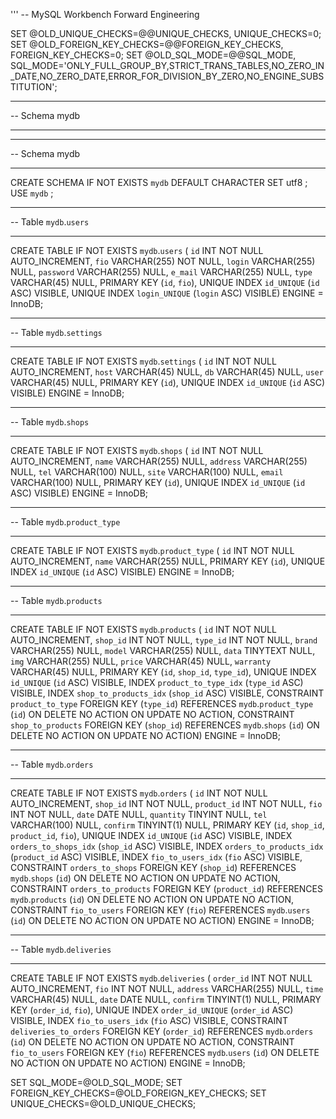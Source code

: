 '''
-- MySQL Workbench Forward Engineering

SET @OLD_UNIQUE_CHECKS=@@UNIQUE_CHECKS, UNIQUE_CHECKS=0;
SET @OLD_FOREIGN_KEY_CHECKS=@@FOREIGN_KEY_CHECKS, FOREIGN_KEY_CHECKS=0;
SET @OLD_SQL_MODE=@@SQL_MODE, SQL_MODE='ONLY_FULL_GROUP_BY,STRICT_TRANS_TABLES,NO_ZERO_IN_DATE,NO_ZERO_DATE,ERROR_FOR_DIVISION_BY_ZERO,NO_ENGINE_SUBSTITUTION';

-- -----------------------------------------------------
-- Schema mydb
-- -----------------------------------------------------

-- -----------------------------------------------------
-- Schema mydb
-- -----------------------------------------------------
CREATE SCHEMA IF NOT EXISTS `mydb` DEFAULT CHARACTER SET utf8 ;
USE `mydb` ;

-- -----------------------------------------------------
-- Table `mydb`.`users`
-- -----------------------------------------------------
CREATE TABLE IF NOT EXISTS `mydb`.`users` (
  `id` INT NOT NULL AUTO_INCREMENT,
  `fio` VARCHAR(255) NOT NULL,
  `login` VARCHAR(255) NULL,
  `password` VARCHAR(255) NULL,
  `e_mail` VARCHAR(255) NULL,
  `type` VARCHAR(45) NULL,
  PRIMARY KEY (`id`, `fio`),
  UNIQUE INDEX `id_UNIQUE` (`id` ASC) VISIBLE,
  UNIQUE INDEX `login_UNIQUE` (`login` ASC) VISIBLE)
ENGINE = InnoDB;


-- -----------------------------------------------------
-- Table `mydb`.`settings`
-- -----------------------------------------------------
CREATE TABLE IF NOT EXISTS `mydb`.`settings` (
  `id` INT NOT NULL AUTO_INCREMENT,
  `host` VARCHAR(45) NULL,
  `db` VARCHAR(45) NULL,
  `user` VARCHAR(45) NULL,
  PRIMARY KEY (`id`),
  UNIQUE INDEX `id_UNIQUE` (`id` ASC) VISIBLE)
ENGINE = InnoDB;


-- -----------------------------------------------------
-- Table `mydb`.`shops`
-- -----------------------------------------------------
CREATE TABLE IF NOT EXISTS `mydb`.`shops` (
  `id` INT NOT NULL AUTO_INCREMENT,
  `name` VARCHAR(255) NULL,
  `address` VARCHAR(255) NULL,
  `tel` VARCHAR(100) NULL,
  `site` VARCHAR(100) NULL,
  `email` VARCHAR(100) NULL,
  PRIMARY KEY (`id`),
  UNIQUE INDEX `id_UNIQUE` (`id` ASC) VISIBLE)
ENGINE = InnoDB;


-- -----------------------------------------------------
-- Table `mydb`.`product_type`
-- -----------------------------------------------------
CREATE TABLE IF NOT EXISTS `mydb`.`product_type` (
  `id` INT NOT NULL AUTO_INCREMENT,
  `name` VARCHAR(255) NULL,
  PRIMARY KEY (`id`),
  UNIQUE INDEX `id_UNIQUE` (`id` ASC) VISIBLE)
ENGINE = InnoDB;


-- -----------------------------------------------------
-- Table `mydb`.`products`
-- -----------------------------------------------------
CREATE TABLE IF NOT EXISTS `mydb`.`products` (
  `id` INT NOT NULL AUTO_INCREMENT,
  `shop_id` INT NOT NULL,
  `type_id` INT NOT NULL,
  `brand` VARCHAR(255) NULL,
  `model` VARCHAR(255) NULL,
  `data` TINYTEXT NULL,
  `img` VARCHAR(255) NULL,
  `price` VARCHAR(45) NULL,
  `warranty` VARCHAR(45) NULL,
  PRIMARY KEY (`id`, `shop_id`, `type_id`),
  UNIQUE INDEX `id_UNIQUE` (`id` ASC) VISIBLE,
  INDEX `product_to_type_idx` (`type_id` ASC) VISIBLE,
  INDEX `shop_to_products_idx` (`shop_id` ASC) VISIBLE,
  CONSTRAINT `product_to_type`
    FOREIGN KEY (`type_id`)
    REFERENCES `mydb`.`product_type` (`id`)
    ON DELETE NO ACTION
    ON UPDATE NO ACTION,
  CONSTRAINT `shop_to_products`
    FOREIGN KEY (`shop_id`)
    REFERENCES `mydb`.`shops` (`id`)
    ON DELETE NO ACTION
    ON UPDATE NO ACTION)
ENGINE = InnoDB;


-- -----------------------------------------------------
-- Table `mydb`.`orders`
-- -----------------------------------------------------
CREATE TABLE IF NOT EXISTS `mydb`.`orders` (
  `id` INT NOT NULL AUTO_INCREMENT,
  `shop_id` INT NOT NULL,
  `product_id` INT NOT NULL,
  `fio` INT NOT NULL,
  `date` DATE NULL,
  `quantity` TINYINT NULL,
  `tel` VARCHAR(100) NULL,
  `confirm` TINYINT(1) NULL,
  PRIMARY KEY (`id`, `shop_id`, `product_id`, `fio`),
  UNIQUE INDEX `id_UNIQUE` (`id` ASC) VISIBLE,
  INDEX `orders_to_shops_idx` (`shop_id` ASC) VISIBLE,
  INDEX `orders_to_products_idx` (`product_id` ASC) VISIBLE,
  INDEX `fio_to_users_idx` (`fio` ASC) VISIBLE,
  CONSTRAINT `orders_to_shops`
    FOREIGN KEY (`shop_id`)
    REFERENCES `mydb`.`shops` (`id`)
    ON DELETE NO ACTION
    ON UPDATE NO ACTION,
  CONSTRAINT `orders_to_products`
    FOREIGN KEY (`product_id`)
    REFERENCES `mydb`.`products` (`id`)
    ON DELETE NO ACTION
    ON UPDATE NO ACTION,
  CONSTRAINT `fio_to_users`
    FOREIGN KEY (`fio`)
    REFERENCES `mydb`.`users` (`id`)
    ON DELETE NO ACTION
    ON UPDATE NO ACTION)
ENGINE = InnoDB;


-- -----------------------------------------------------
-- Table `mydb`.`deliveries`
-- -----------------------------------------------------
CREATE TABLE IF NOT EXISTS `mydb`.`deliveries` (
  `order_id` INT NOT NULL AUTO_INCREMENT,
  `fio` INT NOT NULL,
  `address` VARCHAR(255) NULL,
  `time` VARCHAR(45) NULL,
  `date` DATE NULL,
  `confirm` TINYINT(1) NULL,
  PRIMARY KEY (`order_id`, `fio`),
  UNIQUE INDEX `order_id_UNIQUE` (`order_id` ASC) VISIBLE,
  INDEX `fio_to_users_idx` (`fio` ASC) VISIBLE,
  CONSTRAINT `deliveries_to_orders`
    FOREIGN KEY (`order_id`)
    REFERENCES `mydb`.`orders` (`id`)
    ON DELETE NO ACTION
    ON UPDATE NO ACTION,
  CONSTRAINT `fio_to_users`
    FOREIGN KEY (`fio`)
    REFERENCES `mydb`.`users` (`id`)
    ON DELETE NO ACTION
    ON UPDATE NO ACTION)
ENGINE = InnoDB;


SET SQL_MODE=@OLD_SQL_MODE;
SET FOREIGN_KEY_CHECKS=@OLD_FOREIGN_KEY_CHECKS;
SET UNIQUE_CHECKS=@OLD_UNIQUE_CHECKS;
```